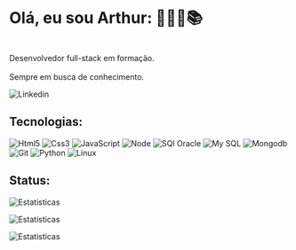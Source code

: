 # Olá, eu sou Arthur: 👨🏻‍💻📚
<br>Desenvolvedor full-stack em formação.</br>
<br>Sempre em busca de conhecimento.</br>

![Linkedin](https://img.shields.io/badge/linkedin-0A66C2?style=for-the-badge&logo=linkedin&logoColor=white&link=https%3A%2F%2Fwww.linkedin.com%2Fin%2Farthur-rocha-5a052221b)


## Tecnologias:

![Html5](https://img.shields.io/badge/Html5-E34F26?style=for-the-badge&logo=html5&logoColor=white)
![Css3](https://img.shields.io/badge/Css3-1572B6?style=for-the-badge&logo=css3&logoColor=white)
![JavaScript](https://img.shields.io/badge/JavaScript-F7DF1E?style=for-the-badge&logo=javascript&logoColor=black)
![Node](https://img.shields.io/badge/node.js-339933?style=for-the-badge&logo=nodedotjs&logoColor=white)
![SQl Oracle](https://img.shields.io/badge/sql%20oracle-F80000?style=for-the-badge&logo=oracle)
![My SQL](https://img.shields.io/badge/MySql-4479A1?style=for-the-badge&logo=mysql&logoColor=white)
![Mongodb](https://img.shields.io/badge/mongodb-47A248?style=for-the-badge&logo=mongodb&logoColor=white)
![Git](https://img.shields.io/badge/git-F05032?style=for-the-badge&logo=git&logoColor=white)
![Python](https://img.shields.io/badge/python-3776AB?style=for-the-badge&logo=python&logoColor=white)
![Linux](https://img.shields.io/badge/linux-FCC624?style=for-the-badge&logo=linux&logoColor=black)


## Status:
![Estatisticas](https://github-readme-stats.vercel.app/api?username=ArthurRocha2100&theme=dark&hide_border=false&include_all_commits=false&count_private=false)

![Estatisticas](https://github-readme-streak-stats.herokuapp.com/?user=ArthurRocha2100&theme=dark&hide_border=false)

![Estatisticas](https://github-readme-stats.vercel.app/api/top-langs/?username=ArthurRocha2100&theme=dark&include_all_commits=true&count_private=true&count_weight=0.5)

<!--
**ArthurRocha2100/ArthurRocha2100** is a ✨ _special_ ✨ repository because its `README.md` (this file) appears on your GitHub profile.

Here are some ideas to get you started:

- 🔭 I’m currently working on ...
- 🌱 I’m currently learning ...
- 👯 I’m looking to collaborate on ...
- 🤔 I’m looking for help with ...
- 💬 Ask me about ...
- 📫 How to reach me: ...
- 😄 Pronouns: ...
- ⚡ Fun fact: ...
-->
